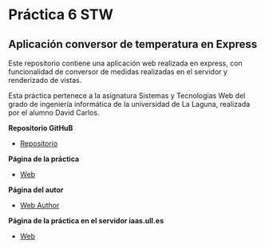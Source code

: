 # Práctica 6 STW

## Aplicación conversor de temperatura en Express

Este repositorio contiene una aplicación web realizada en express, con funcionalidad de conversor de medidas realizadas en el servidor y renderizado de vistas.

Esta práctica pertenece a la asignatura Sistemas y Tecnologias Web del grado de ingeniería informática de la universidad de La Laguna, realizada por el alumno David Carlos.

**Repositorio GitHuB**

* [Repositorio](https://github.com/alu0100536652/STW06)

**Página de la práctica**

* [Web](http://alu0100536652.github.io/STW06)

**Página del autor**

* [Web Author](http://alu0100536652.github.io)

**Página de la práctica en el servidor iaas.ull.es**

* [Web](http://10.6.128.90:8080)